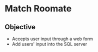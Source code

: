 # Match Roomate
## Objective
- Accepts user input through a web form
- Add users' input into the SQL server
